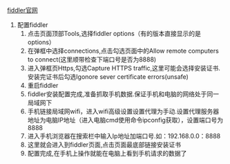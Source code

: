 [fiddler官网](http://www.telerik.com/fiddler)
1. 配置fiddler
    1. 点击页面顶部Tools,选择fiddler options（有的版本直接显示的是options）
    2. 在弹框中选择connections,点击勾选页面中的Allow remote computers to connect(这里顺带检查下端口号是否为8888)
    3. 进入弹框页Https,勾选Capture HTTPS traffic,这里可能会选择安装证书.安装完证书后勾选Igonore sever certificate errors(unsafe)
    4. 重启fiddler
    5. fiddler安装配置完成,准备抓取手机数据.保证手机和电脑的网络处于同一局域网下
    6. 手机链接局域网wifi，进入wifi高级设置设置代理为手动.设置代理服务器地址为电脑IP地址（进入电脑cmd使用命令ipconfig获取），设置端口号为8888
    7. 进入手机浏览器在搜索栏中输入Ip地址加端口号.如：192.168.0.0：8888
    8. 这里就会进入到fiddler页面,点击页面最底部链接安装证书
    9. 配置完成,在手机上操作就能在电脑上看到手机请求的数据了
